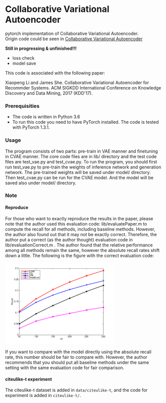 # Collaborative Variational Autoencoder
pytorch implementation of Collaborative Variational Autoencoder.      
Origin code could be seen in [Collaborative Variational Autoencoder](https://github.com/eelxpeng/CollaborativeVAE)

**Still in progressing & unfinished!!!**
- loss check
- model save


This code is associated with the following paper:

Xiaopeng Li and James She. Collaborative Variational Autoencoder for Recommder Systems. ACM SIGKDD International Conference on Knowledge Discovery and Data Mining, 2017 (KDD'17).

### Prerequisities
* The code is written in Python 3.6
* To run this code you need to have PyTorch installed. The code is tested with PyTorch 1.3.1.

### Usage
The program consists of two parts: pre-train in VAE manner and finetuning in CVAE manner. The core code files are in lib/ directory and the test code files are test_vae.py and test_cvae.py. To run the program, you should first run test_vae.py to pre-train the weights of inference network and generation network. The pre-trained weights will be saved under model/ directory. Then test_cvae.py can be run for the CVAE model. And the model will be saved also under model/ directory.

### Note

#### Reproduce
For those who want to exactly reproduce the results in the paper, please note that the author used this evaluation code: lib/evaluatePaper.m to compute the recall for all methods, including baseline methods. However, the author also found out that it may not be exactly correct. Therefore, the author put a correct (as the author thought) evaluation code in lib/evaluationCorrect.m . The author found that the relative performance among all methods remain the same, however the absolute recall rates shift down a little. The following is the figure with the correct evaluation code:

<img src="image/recall.png" width="350">

If you want to compare with the model directly using the absolute recall rate, this number should be fair to compare with. However, the author recommends that you should put all baseline methods under the same setting with the same evaluation code for fair comparison.

#### citeulike-t experiment
The citeulike-t dataset is added in `data/citeulike-t`, and the code for experiment is added in `citeulike-t/`.
